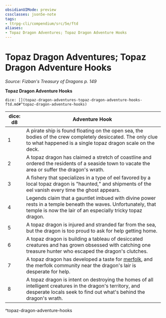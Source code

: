 ```yaml
---
obsidianUIMode: preview
cssclasses: json5e-note
tags:
- ttrpg-cli/compendium/src/5e/ftd
aliases:
- Topaz Dragon Adventures; Topaz Dragon Adventure Hooks
---
```

# Topaz Dragon Adventures; Topaz Dragon Adventure Hooks
*Source: Fizban's Treasury of Dragons p. 149* 

**Topaz Dragon Adventure Hooks**

`dice: [](topaz-dragon-adventures-topaz-dragon-adventure-hooks-ftd.md#^topaz-dragon-adventure-hooks)`

| dice: d8 | Adventure Hook |
|----------|----------------|
| 1 | A pirate ship is found floating on the open sea, the bodies of the crew completely desiccated. The only clue to what happened is a single topaz dragon scale on the deck. |
| 2 | A topaz dragon has claimed a stretch of coastline and ordered the residents of a seaside town to vacate the area or suffer the dragon's wrath. |
| 3 | A fishery that specializes in a type of eel favored by a local topaz dragon is "haunted," and shipments of the eel vanish every time the ghost appears. |
| 4 | Legends claim that a gauntlet imbued with divine power rests in a temple beneath the waves. Unfortunately, that temple is now the lair of an especially tricky topaz dragon. |
| 5 | A topaz dragon is injured and stranded far from the sea, but the dragon is too proud to ask for help getting home. |
| 6 | A topaz dragon is building a tableau of desiccated creatures and has grown obsessed with catching one treasure hunter who escaped the dragon's clutches. |
| 7 | A topaz dragon has developed a taste for [merfolk](/3-Mechanics/CLI/Compendium/bestiary/humanoid/merfolk.md), and the merfolk community near the dragon's lair is desperate for help. |
| 8 | A topaz dragon is intent on destroying the homes of all intelligent creatures in the dragon's territory, and desperate locals seek to find out what's behind the dragon's wrath. |
^topaz-dragon-adventure-hooks